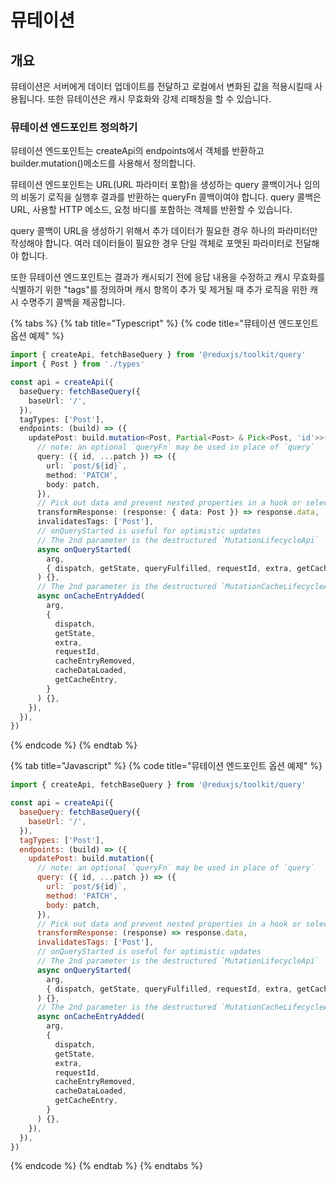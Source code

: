 # 뮤테이션

## 개요

뮤테이션은 서버에게 데이터 업데이트를 전달하고 로컬에서 변화된 값을 적용시킬때 사용됩니다. 또한 뮤테이션은 캐시 무효화와 강제 리패칭을 할 수 있습니다. 

### 뮤테이션 엔드포인트 정의하기

뮤테이션 엔드포인트는 createApi의 endpoints에서 객체를 반환하고 builder.mutation\(\)메소드를 사용해서 정의합니다. 

뮤테이션 엔드포인트는 URL\(URL 파라미터 포함\)을 생성하는 query 콜백이거나 임의의 비동기 로직을 실행후 결과를 반환하는 queryFn 콜백이여야 합니다. query 콜백은 URL, 사용할 HTTP 메소드, 요청 바디를 포함하는 객체를 반환할 수 있습니다. 

query 콜백이 URL을 생성하기 위해서 추가 데이터가 필요한 경우 하나의 파라미터만 작성해야 합니다. 여러 데이터들이 필요한 경우 단일 객체로 포맷된 파라미터로 전달해야 합니다. 

또한 뮤테이션 엔드포인트는 결과가 캐시되기 전에 응답 내용을 수정하고 캐시 무효화를 식별하기 위한 "tags"를 정의하며 캐시 항목이 추가 및 제거될 때 추가 로직을 위한 캐시 수명주기 콜백을 제공합니다. 

{% tabs %}
{% tab title="Typescript" %}
{% code title="뮤테이션 엔드포인트 옵션 예제" %}
```typescript
import { createApi, fetchBaseQuery } from '@reduxjs/toolkit/query'
import { Post } from './types'

const api = createApi({
  baseQuery: fetchBaseQuery({
    baseUrl: '/',
  }),
  tagTypes: ['Post'],
  endpoints: (build) => ({
    updatePost: build.mutation<Post, Partial<Post> & Pick<Post, 'id'>>({
      // note: an optional `queryFn` may be used in place of `query`
      query: ({ id, ...patch }) => ({
        url: `post/${id}`,
        method: 'PATCH',
        body: patch,
      }),
      // Pick out data and prevent nested properties in a hook or selector
      transformResponse: (response: { data: Post }) => response.data,
      invalidatesTags: ['Post'],
      // onQueryStarted is useful for optimistic updates
      // The 2nd parameter is the destructured `MutationLifecycleApi`
      async onQueryStarted(
        arg,
        { dispatch, getState, queryFulfilled, requestId, extra, getCacheEntry }
      ) {},
      // The 2nd parameter is the destructured `MutationCacheLifecycleApi`
      async onCacheEntryAdded(
        arg,
        {
          dispatch,
          getState,
          extra,
          requestId,
          cacheEntryRemoved,
          cacheDataLoaded,
          getCacheEntry,
        }
      ) {},
    }),
  }),
})
```
{% endcode %}
{% endtab %}

{% tab title="Javascript" %}
{% code title="뮤테이션 엔드포인트 옵션 예제" %}
```javascript
import { createApi, fetchBaseQuery } from '@reduxjs/toolkit/query'

const api = createApi({
  baseQuery: fetchBaseQuery({
    baseUrl: '/',
  }),
  tagTypes: ['Post'],
  endpoints: (build) => ({
    updatePost: build.mutation({
      // note: an optional `queryFn` may be used in place of `query`
      query: ({ id, ...patch }) => ({
        url: `post/${id}`,
        method: 'PATCH',
        body: patch,
      }),
      // Pick out data and prevent nested properties in a hook or selector
      transformResponse: (response) => response.data,
      invalidatesTags: ['Post'],
      // onQueryStarted is useful for optimistic updates
      // The 2nd parameter is the destructured `MutationLifecycleApi`
      async onQueryStarted(
        arg,
        { dispatch, getState, queryFulfilled, requestId, extra, getCacheEntry }
      ) {},
      // The 2nd parameter is the destructured `MutationCacheLifecycleApi`
      async onCacheEntryAdded(
        arg,
        {
          dispatch,
          getState,
          extra,
          requestId,
          cacheEntryRemoved,
          cacheDataLoaded,
          getCacheEntry,
        }
      ) {},
    }),
  }),
})
```
{% endcode %}
{% endtab %}
{% endtabs %}

